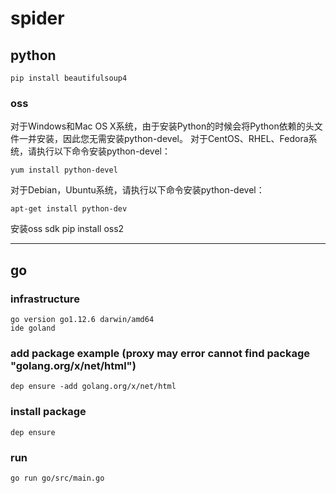 # spider

## python

    pip install beautifulsoup4
### oss
对于Windows和Mac OS X系统，由于安装Python的时候会将Python依赖的头文件一并安装，因此您无需安装python-devel。
对于CentOS、RHEL、Fedora系统，请执行以下命令安装python-devel：
    
    yum install python-devel
对于Debian，Ubuntu系统，请执行以下命令安装python-devel：

    apt-get install python-dev
安装oss sdk
    pip install oss2
    
----


## go 

### infrastructure
```
go version go1.12.6 darwin/amd64
ide goland
```

### add package example (proxy may error cannot find package "golang.org/x/net/html")
```
dep ensure -add golang.org/x/net/html
```

### install package
```
dep ensure
```
### run 
```
go run go/src/main.go
```